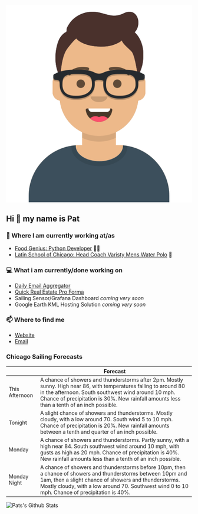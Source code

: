 [![Social banner for p-j-falconer](https://raw.githubusercontent.com/P-J-FALCONER/P-J-FALCONER/master/assets/avataaars.svg)](https://patfalconer.com/)
## Hi :wave: my name is Pat

### 💼 Where I am currently working at/as
- [Food Genius: Python Developer](https://getfoodgenius.com/) 🍔🐍
- [Latin School of Chicago: Head Coach Varisty Mens Water Polo](https://www.latinschool.org/) 🤽


### 💻 What i am currently/done working on
 - [Daily Email Aggregator](https://github.com/P-J-FALCONER/dott_daily_mail)
 - [Quick Real Estate Pro Forma](https://github.com/P-J-FALCONER/henry)
 - Sailing Sensor/Grafana Dashboard *coming very soon*
 - Google Earth KML Hosting Solution *coming very soon*

### 📫 Where to find me
 - [Website](https://patfalconer.com/)
 - [Email](mailto:patrick.j.falconer@gmail.com)


### Chicago Sailing Forecasts
|   | Forecast  |
|---|---|
| This Afternoon | A chance of showers and thunderstorms after 2pm. Mostly sunny. High near 86, with temperatures falling to around 80 in the afternoon. South southwest wind around 10 mph. Chance of precipitation is 30%. New rainfall amounts less than a tenth of an inch possible. |
| Tonight | A slight chance of showers and thunderstorms. Mostly cloudy, with a low around 70. South wind 5 to 10 mph. Chance of precipitation is 20%. New rainfall amounts between a tenth and quarter of an inch possible. |
| Monday | A chance of showers and thunderstorms. Partly sunny, with a high near 84. South southwest wind around 10 mph, with gusts as high as 20 mph. Chance of precipitation is 40%. New rainfall amounts less than a tenth of an inch possible. |
| Monday Night | A chance of showers and thunderstorms before 10pm, then a chance of showers and thunderstorms between 10pm and 1am, then a slight chance of showers and thunderstorms. Mostly cloudy, with a low around 70. Southwest wind 0 to 10 mph. Chance of precipitation is 40%. |

![Pats's Github Stats](https://github-readme-stats.vercel.app/api?username=p-j-falconer&show_icons=true&theme=radical)
